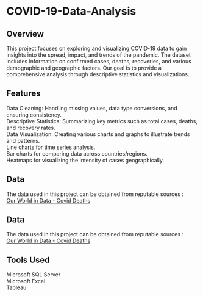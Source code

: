 # COVID-19-Data-Analysis

## Overview
This project focuses on exploring and visualizing COVID-19 data to gain insights into the spread, impact, and trends of the pandemic. The dataset includes information on confirmed cases, deaths, recoveries, and various demographic and geographic factors. Our goal is to provide a comprehensive analysis through descriptive statistics and visualizations.

## Features
Data Cleaning: Handling missing values, data type conversions, and ensuring consistency. <br>
Descriptive Statistics: Summarizing key metrics such as total cases, deaths, and recovery rates. <br>
Data Visualization: Creating various charts and graphs to illustrate trends and patterns. <br>
Line charts for time series analysis. <br>
Bar charts for comparing data across countries/regions. <br>
Heatmaps for visualizing the intensity of cases geographically.

## Data
The data used in this project can be obtained from reputable sources : <br>
 <a href = "https://ourworldindata.org/covid-deaths" target = "_main"> Our World in Data - Covid Deaths </a>

## Data
The data used in this project can be obtained from reputable sources : <br>
 <a href = "https://ourworldindata.org/covid-deaths" target = "_main"> Our World in Data - Covid Deaths </a>

## Tools Used
Microsoft SQL Server
<br>Microsoft Excel
<br>Tableau
